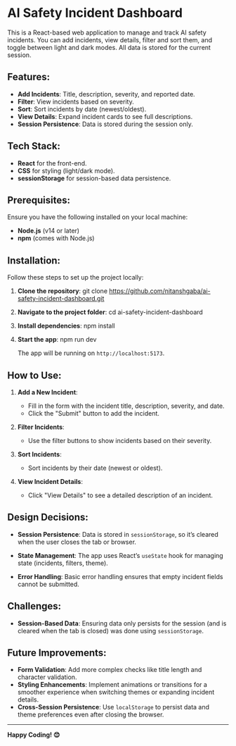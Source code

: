 # AI Safety Incident Dashboard

This is a React-based web application to manage and track AI safety incidents. You can add incidents, view details, filter and sort them, and toggle between light and dark modes. All data is stored for the current session.

## Features:
- **Add Incidents**: Title, description, severity, and reported date.
- **Filter**: View incidents based on severity.
- **Sort**: Sort incidents by date (newest/oldest).
- **View Details**: Expand incident cards to see full descriptions.
- **Session Persistence**: Data is stored during the session only.

## Tech Stack:
- **React** for the front-end.
- **CSS** for styling (light/dark mode).
- **sessionStorage** for session-based data persistence.

## Prerequisites:
Ensure you have the following installed on your local machine:
- **Node.js** (v14 or later)
- **npm** (comes with Node.js)

## Installation:

Follow these steps to set up the project locally:

1. **Clone the repository**:
    git clone https://github.com/nitanshgaba/ai-safety-incident-dashboard.git

2. **Navigate to the project folder**:
    cd ai-safety-incident-dashboard

3. **Install dependencies**:
    npm install

4. **Start the app**:
    npm run dev

   The app will be running on `http://localhost:5173`.

## How to Use:

1. **Add a New Incident**:
   - Fill in the form with the incident title, description, severity, and date.
   - Click the "Submit" button to add the incident.

2. **Filter Incidents**:
   - Use the filter buttons to show incidents based on their severity.

3. **Sort Incidents**:
   - Sort incidents by their date (newest or oldest).

4. **View Incident Details**:
   - Click "View Details" to see a detailed description of an incident.

## Design Decisions:

- **Session Persistence**:
  Data is stored in `sessionStorage`, so it’s cleared when the user closes the tab or browser.

- **State Management**:
  The app uses React’s `useState` hook for managing state (incidents, filters, theme).

- **Error Handling**:
  Basic error handling ensures that empty incident fields cannot be submitted.

## Challenges:

- **Session-Based Data**:
  Ensuring data only persists for the session (and is cleared when the tab is closed) was done using `sessionStorage`.

## Future Improvements:

- **Form Validation**: Add more complex checks like title length and character validation.
- **Styling Enhancements**: Implement animations or transitions for a smoother experience when switching themes or expanding incident details.
- **Cross-Session Persistence**: Use `localStorage` to persist data and theme preferences even after closing the browser.

---

**Happy Coding! 😊**
